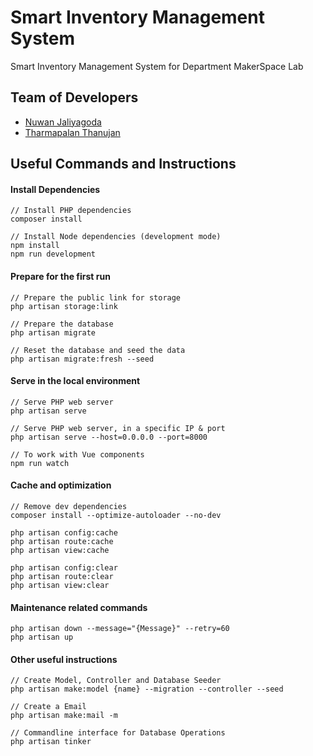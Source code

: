 # Smart Inventory Management System

Smart Inventory Management System for Department MakerSpace Lab


## Team of Developers
- [Nuwan Jaliyagoda](http://github.com/NuwanJ)
- [Tharmapalan Thanujan](http://github.com/thanujan96)

## Useful Commands and Instructions

#### Install Dependencies
```
// Install PHP dependencies
composer install

// Install Node dependencies (development mode)
npm install
npm run development
```

#### Prepare for the first run

```
// Prepare the public link for storage
php artisan storage:link

// Prepare the database
php artisan migrate

// Reset the database and seed the data
php artisan migrate:fresh --seed

```

#### Serve in the local environment

```
// Serve PHP web server
php artisan serve

// Serve PHP web server, in a specific IP & port
php artisan serve --host=0.0.0.0 --port=8000

// To work with Vue components
npm run watch
```

#### Cache and optimization
```
// Remove dev dependencies
composer install --optimize-autoloader --no-dev

php artisan config:cache
php artisan route:cache
php artisan view:cache

php artisan config:clear
php artisan route:clear
php artisan view:clear
```

#### Maintenance related commands  
```
php artisan down --message="{Message}" --retry=60
php artisan up
```

#### Other useful instructions

```
// Create Model, Controller and Database Seeder
php artisan make:model {name} --migration --controller --seed

// Create a Email
php artisan make:mail -m

// Commandline interface for Database Operations
php artisan tinker

```
